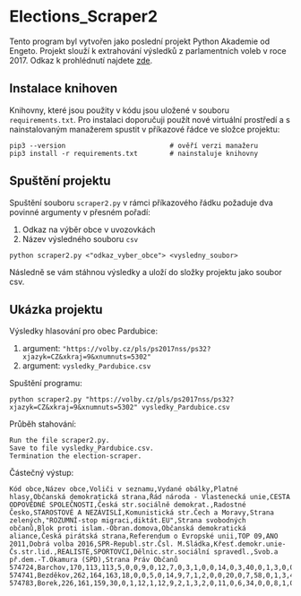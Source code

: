 # Elections_Scraper2
Tento program byl vytvořen jako poslední projekt Python Akademie od Engeto. Projekt slouží k extrahování výsledků z parlamentních voleb v roce 2017. Odkaz k prohlédnutí najdete [zde](https://volby.cz/pls/ps2017nss/ps3?xjazyk=CZ).

## Instalace knihoven
Knihovny, které jsou použity v kódu jsou uložené v souboru `requirements.txt`. Pro instalaci doporučuji použít nové virtuální prostředí a s nainstalovaným manažerem spustit v příkazové řádce ve složce projektu:
```
pip3 --version                          # ověří verzi manažeru
pip3 install -r requirements.txt        # nainstaluje knihovny
```

## Spuštění projektu
Spuštění souboru `scraper2.py` v rámci příkazového řádku požaduje dva povinné argumenty v přesném pořadí:
  1. Odkaz na výběr obce v uvozovkách
  2. Název výsledného souboru `csv`
```
python scraper2.py <"odkaz_vyber_obce"> <vysledny_soubor>
```
Následně se vám stáhnou výsledky a uloží do složky projektu jako soubor csv.

## Ukázka projektu
Výsledky hlasování pro obec Pardubice:
  1. argument: `"https://volby.cz/pls/ps2017nss/ps32?xjazyk=CZ&xkraj=9&xnumnuts=5302"`
  2. argument: `vysledky_Pardubice.csv`

Spuštění programu:

  `python scraper2.py "https://volby.cz/pls/ps2017nss/ps32?xjazyk=CZ&xkraj=9&xnumnuts=5302" vysledky_Pardubice.csv`

Průběh stahování:
```
Run the file scraper2.py.
Save to file vysledky_Pardubice.csv.
Termination the election-scraper.
```
Částečný výstup:
```
Kód obce,Název obce,Voliči v seznamu,Vydané obálky,Platné hlasy,Občanská demokratická strana,Řád národa - Vlastenecká unie,CESTA ODPOVĚDNÉ SPOLEČNOSTI,Česká str.sociálně demokrat.,Radostné Česko,STAROSTOVÉ A NEZÁVISLÍ,Komunistická str.Čech a Moravy,Strana zelených,"ROZUMNÍ-stop migraci,diktát.EU",Strana svobodných občanů,Blok proti islam.-Obran.domova,Občanská demokratická aliance,Česká pirátská strana,Referendum o Evropské unii,TOP 09,ANO 2011,Dobrá volba 2016,SPR-Republ.str.Čsl. M.Sládka,Křesť.demokr.unie-Čs.str.lid.,REALISTÉ,SPORTOVCI,Dělnic.str.sociální spravedl.,Svob.a př.dem.-T.Okamura (SPD),Strana Práv Občanů
574724,Barchov,170,113,113,5,0,0,9,0,12,7,0,3,1,0,0,14,0,3,40,0,1,3,0,0,0,15,0
574741,Bezděkov,262,164,163,18,0,0,5,0,14,9,7,1,2,0,0,20,0,7,58,0,1,3,4,2,0,11,1
574783,Borek,226,161,159,30,0,1,12,1,12,9,2,1,3,2,0,11,0,6,34,0,0,8,1,0,1,25,0
```
